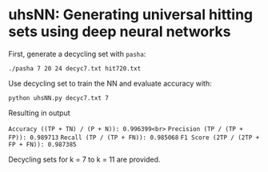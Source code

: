 # uhsNN: Generating universal hitting sets using deep neural networks

First, generate a decycling set with `pasha`:

`./pasha 7 20 24 decyc7.txt hit720.txt`

Use decycling set to train the NN and evaluate accuracy with:

`python uhsNN.py decyc7.txt 7`

Resulting in output

`Accuracy ((TP + TN) / (P + N)): 0.996399<br>`
`Precision (TP / (TP + FP)): 0.989713`
`Recall (TP / (TP + FN)): 0.985068`
`F1 Score (2TP / (2TP + FP + FN)): 0.987385`

Decycling sets for k = 7 to k = 11 are provided.



